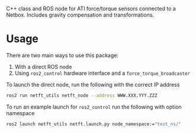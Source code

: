 C++ class and ROS node for ATI force/torque sensors connected to a Netbox. Includes gravity compensation and transformations.

# Usage
There are two main ways to use this package:
1. With a direct ROS node
1. Using `ros2_control` hardware interface and a `force_torque_broadcaster`

To launch the direct node, run the following with the correct IP address
```sh
ros2 run netft_utils netft_node --address WWW.XXX.YYY.ZZZ
```

To run an example launch for `ros2_control` run the following with option namespace
```sh
ros2 launch netft_utils netft.launch.py node_namespace:="test_ns/"
```
